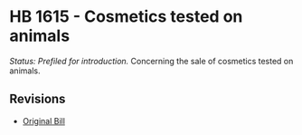 # HB 1615 - Cosmetics tested on animals
*Status: Prefiled for introduction.*
Concerning the sale of cosmetics tested on animals.

## Revisions
* [Original Bill](1/)